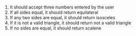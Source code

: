 1. It should accept three numbers entered by the user
2. If all sides equal, it should return equilateral
3. If any two sides are equal, it should return isosceles
4. If it is not a valid triangle, it should return not a valid triangle
5. If no sides are equal, it should return scalene
